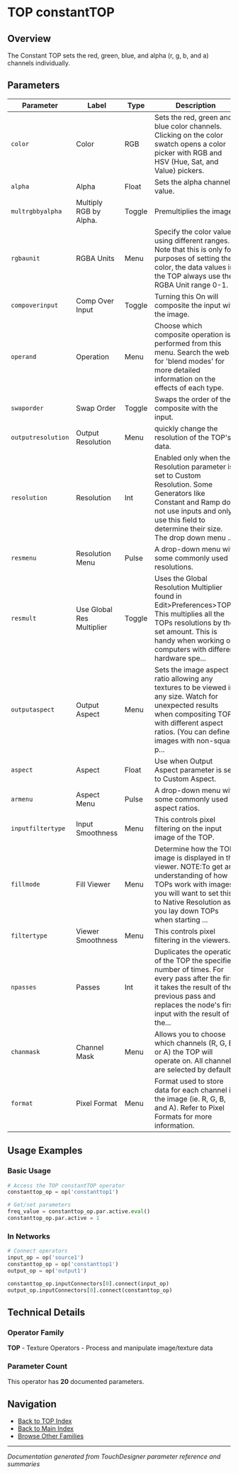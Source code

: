 # TOP constantTOP

## Overview

The Constant TOP sets the red, green, blue, and alpha (r, g, b, and a) channels individually.

## Parameters

| Parameter | Label | Type | Description |
|-----------|-------|------|-------------|
| `color` | Color | RGB | Sets the red, green and blue color channels. Clicking on the color swatch opens a color picker with RGB and HSV (Hue, Sat, and Value) pickers. |
| `alpha` | Alpha | Float | Sets the alpha channel value. |
| `multrgbbyalpha` | Multiply RGB by Alpha. | Toggle | Premultiplies the image. |
| `rgbaunit` | RGBA Units | Menu | Specify the color values using different ranges. Note that this is only for purposes of setting the color, the data values in the TOP always use the RGBA Unit range 0-1. |
| `compoverinput` | Comp Over Input | Toggle | Turning this On will composite the input with the image. |
| `operand` | Operation | Menu | Choose which composite operation is performed from this menu. Search the web for 'blend modes' for more detailed information on the effects of each type. |
| `swaporder` | Swap Order | Toggle | Swaps the order of the composite with the input. |
| `outputresolution` | Output Resolution | Menu | quickly change the resolution of the TOP's data. |
| `resolution` | Resolution | Int | Enabled only when the Resolution parameter is set to Custom Resolution. Some Generators like Constant and Ramp do not use inputs and only use this field to determine their size. The drop down menu ... |
| `resmenu` | Resolution Menu | Pulse | A drop-down menu with some commonly used resolutions. |
| `resmult` | Use Global Res Multiplier | Toggle | Uses the Global Resolution Multiplier found in Edit>Preferences>TOPs. This multiplies all the TOPs resolutions by the set amount. This is handy when working on computers with different hardware spe... |
| `outputaspect` | Output Aspect | Menu | Sets the image aspect ratio allowing any textures to be viewed in any size. Watch for unexpected results when compositing TOPs with different aspect ratios. (You can define images with non-square p... |
| `aspect` | Aspect | Float | Use when Output Aspect parameter is set to Custom Aspect. |
| `armenu` | Aspect Menu | Pulse | A drop-down menu with some commonly used aspect ratios. |
| `inputfiltertype` | Input Smoothness | Menu | This controls pixel filtering on the input image of the TOP. |
| `fillmode` | Fill Viewer | Menu | Determine how the TOP image is displayed in the viewer. NOTE:To get an understanding of how TOPs work with images, you will want to set this to Native Resolution as you lay down TOPs when starting ... |
| `filtertype` | Viewer Smoothness | Menu | This controls pixel filtering in the viewers. |
| `npasses` | Passes | Int | Duplicates the operation of the TOP the specified number of times. For every pass after the first it takes the result of the previous pass and replaces the node's first input with the result of the... |
| `chanmask` | Channel Mask | Menu | Allows you to choose which channels (R, G, B, or A) the TOP will operate on. All channels are selected by default. |
| `format` | Pixel Format | Menu | Format used to store data for each channel in the image (ie. R, G, B, and A). Refer to Pixel Formats for more information. |

## Usage Examples

### Basic Usage

```python
# Access the TOP constantTOP operator
constanttop_op = op('constanttop1')

# Get/set parameters
freq_value = constanttop_op.par.active.eval()
constanttop_op.par.active = 1
```

### In Networks

```python
# Connect operators
input_op = op('source1')
constanttop_op = op('constanttop1')
output_op = op('output1')

constanttop_op.inputConnectors[0].connect(input_op)
output_op.inputConnectors[0].connect(constanttop_op)
```

## Technical Details

### Operator Family

**TOP** - Texture Operators - Process and manipulate image/texture data

### Parameter Count

This operator has **20** documented parameters.

## Navigation

- [Back to TOP Index](../TOP/TOP_INDEX.md)
- [Back to Main Index](../OPERATORS_INDEX.md)
- [Browse Other Families](../OPERATORS_INDEX.md#quick-navigation)

---
*Documentation generated from TouchDesigner parameter reference and summaries*
